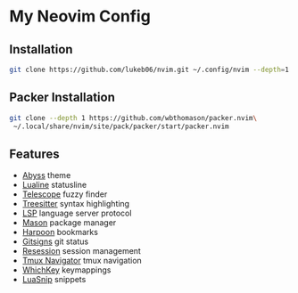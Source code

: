# My Neovim Config

## Installation

```bash
git clone https://github.com/lukeb06/nvim.git ~/.config/nvim --depth=1
```

## Packer Installation

```bash
git clone --depth 1 https://github.com/wbthomason/packer.nvim\
 ~/.local/share/nvim/site/pack/packer/start/packer.nvim
```

## Features

-   [Abyss](https://github.com/VonHeikemen/abyss.nvim) theme
-   [Lualine](https://github.com/nvim-lualine/lualine.nvim) statusline
-   [Telescope](https://github.com/nvim-telescope/telescope.nvim) fuzzy finder
-   [Treesitter](https://github.com/nvim-treesitter/nvim-treesitter) syntax highlighting
-   [LSP](https://github.com/neovim/nvim-lspconfig) language server protocol
-   [Mason](https://github.com/williamboman/mason.nvim) package manager
-   [Harpoon](https://github.com/theprimeagen/harpoon) bookmarks
-   [Gitsigns](https://github.com/lewis6991/gitsigns.nvim) git status
-   [Resession](https://github.com/stevearc/resession.nvim) session management
-   [Tmux Navigator](https://github.com/christoomey/vim-tmux-navigator) tmux navigation
-   [WhichKey](https://github.com/folke/which-key.nvim) keymappings
-   [LuaSnip](https://github.com/L3MON4D3/LuaSnip) snippets
